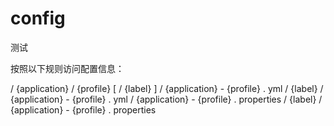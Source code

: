 # config

测试


按照以下规则访问配置信息：

/ {application} / {profile} [ / {label} ]
/ {application} - {profile} . yml
/ {label} / {application} - {profile} . yml
/ {application} - {profile} . properties
/ {label} / {application} - {profile} . properties
